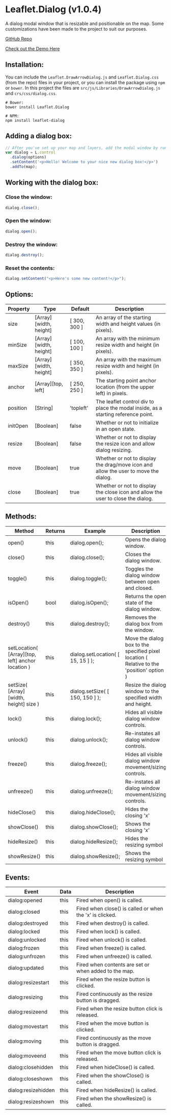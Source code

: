 # Leaflet.Dialog (v1.0.4)

A dialog modal window that is resizable and positionable on the map. Some customizations have been made to the project
to suit our purposes.

[GitHub Repo](https://github.com/NBTSolutions/Leaflet.Dialog?tab=readme-ov-file)

[Check out the Demo Here](http://nbtsolutions.github.io/Leaflet.Dialog/)

## Installation:

You can include the `Leaflet.DrawArrowDialog.js` and `Leaflet.Dialog.css` (from the repo) files in your project, or you can install the package
using `npm` or `bower`. In this project the files are `src/js/Libraries/DrawArrowDialog.js` and `crs/css/dialog.css`.

```shell
# Bower:
bower install Leaflet.Dialog
```

```shell
# NPM:
npm install leaflet-dialog
```

## Adding a dialog box:

```js
// After you've set up your map and layers, add the modal window by running:
var dialog = L.control
  .dialog(options)
  .setContent('<p>Hello! Welcome to your nice new dialog box!</p>')
  .addTo(map);
```

## Working with the dialog box:

### Close the window:

```js
dialog.close();
```

### Open the window:

```js
dialog.open();
```

### Destroy the window:

```js
dialog.destroy();
```

### Reset the contents:

```js
dialog.setContent("<p>Here's some new content!</p>");
```

## Options:

| Property | Type                   | Default      | Description                                                                         |
| -------- | ---------------------- | ------------ | ----------------------------------------------------------------------------------- |
| size     | [Array][width, height] | [ 300, 300 ] | An array of the starting width and height values (in pixels).                       |
| minSize  | [Array][width, height] | [ 100, 100 ] | An array with the minimum resize width and height (in pixels).                      |
| maxSize  | [Array][width, height] | [ 350, 350 ] | An array with the maximum resize width and height (in pixels).                      |
| anchor   | [Array][top, left]     | [ 250, 250 ] | The starting point anchor location (from the upper left) in pixels.                 |
| position | [String]               | 'topleft'    | The leaflet control div to place the modal inside, as a starting reference point.   |
| initOpen | [Boolean]              | false        | Whether or not to initialize in an open state.                                      |
| resize   | [Boolean]              | false        | Whether or not to display the resize icon and allow dialog resizing.                |
| move     | [Boolean]              | true         | Whether or not to display the drag/move icon and allow the user to move the dialog. |
| close    | [Boolean]              | true         | Whether or not to display the close icon and allow the user to close the dialog.    |

## Methods:

| Method                                            | Returns | Example                           | Description                                                                               |
| ------------------------------------------------- | ------- | --------------------------------- | ----------------------------------------------------------------------------------------- |
| open()                                            | this    | dialog.open();                    | Opens the dialog window.                                                                  |
| close()                                           | this    | dialog.close();                   | Closes the dialog window.                                                                 |
| toggle()                                          | this    | dialog.toggle();                  | Toggles the dialog window between open and closed.                                        |
| isOpen()                                          | bool    | dialog.isOpen();                  | Returns the open state of the dialog window.                                              |
| destroy()                                         | this    | dialog.destroy();                 | Removes the dialog box from the window.                                                   |
| setLocation( [Array][top, left] anchor location ) | this    | dialog.setLocation( [ 15, 15 ] ); | Move the dialog box to the specified pixel location ( Relative to the 'position' option ) |
| setSize( [Array][width, height] size )            | this    | dialog.setSize( [ 150, 150 ] );   | Resize the dialog window to the specified width and height.                               |
| lock()                                            | this    | dialog.lock();                    | Hides all visible dialog window controls.                                                 |
| unlock()                                          | this    | dialog.unlock();                  | Re-instates all dialog window controls.                                                   |
| freeze()                                          | this    | dialog.freeze();                  | Hides all visible dialog window movement/sizing controls.                                 |
| unfreeze()                                        | this    | dialog.unfreeze();                | Re-instates all dialog window movement/sizing controls.                                   |
| hideClose()                                       | this    | dialog.hideClose();               | Hides the closing 'x'                                                                     |
| showClose()                                       | this    | dialog.showClose();               | Shows the closing 'x'                                                                     |
| hideResize()                                      | this    | dialog.hideResize();              | Hides the resizing symbol                                                                 |
| showResize()                                      | this    | dialog.showResize();              | Shows the resizing symbol                                                                 |

## Events:

| Event               | Data | Description                                              |
| ------------------- | ---- | -------------------------------------------------------- |
| dialog:opened       | this | Fired when open() is called.                             |
| dialog:closed       | this | Fired when close() is called or when the 'x' is clicked. |
| dialog:destroyed    | this | Fired when destroy() is called.                          |
| dialog:locked       | this | Fired when lock() is called.                             |
| dialog:unlocked     | this | Fired when unlock() is called.                           |
| dialog:frozen       | this | Fired when freeze() is called.                           |
| dialog:unfrozen     | this | Fired when unfreeze() is called.                         |
| dialog:updated      | this | Fired when contents are set or when added to the map.    |
| dialog:resizestart  | this | Fired when the resize button is clicked.                 |
| dialog:resizing     | this | Fired continuously as the resize button is dragged.      |
| dialog:resizeend    | this | Fired when the resize button click is released.          |
| dialog:movestart    | this | Fired when the move button is clicked.                   |
| dialog:moving       | this | Fired continuously as the move button is dragged.        |
| dialog:moveend      | this | Fired when the move button click is released.            |
| dialog:closehidden  | this | Fired when hideClose() is called.                        |
| dialog:closeshown   | this | Fired when the showClose() is called.                    |
| dialog:resizehidden | this | Fired when hideResize() is called.                       |
| dialog:resizeshown  | this | Fired when the showResize() is called.                   |
